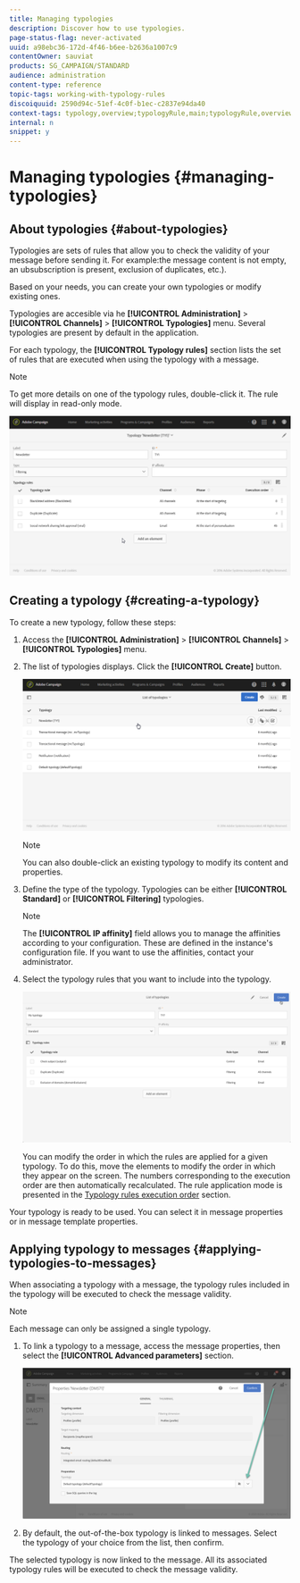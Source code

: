 ```yaml
---
title: Managing typologies
description: Discover how to use typologies.
page-status-flag: never-activated
uuid: a98ebc36-172d-4f46-b6ee-b2636a1007c9
contentOwner: sauviat
products: SG_CAMPAIGN/STANDARD
audience: administration
content-type: reference
topic-tags: working-with-typology-rules
discoiquuid: 2590d94c-51ef-4c0f-b1ec-c2837e94da40
context-tags: typology,overview;typologyRule,main;typologyRule,overview
internal: n
snippet: y
---
```


# Managing typologies {#managing-typologies}

## About typologies {#about-typologies}

Typologies are sets of rules that allow you to check the validity of your message before sending it. For example:the message content is not empty, an ubsubscription is present, exclusion of duplicates, etc.).

Based on your needs, you can create your own typologies or modify existing ones.

Typologies are accesible via he **[!UICONTROL Administration]** > **[!UICONTROL Channels]** > **[!UICONTROL Typologies]** menu. Several typologies are present by default in the application.

For each typology, the **[!UICONTROL Typology rules]** section lists the set of rules that are executed when using the typology with a message.

   >[!NOTE]
   >
   >To get more details on one of the typology rules, double-click it. The rule will display in read-only mode.

![](assets/typology_typo-rule-list.png)

## Creating a typology {#creating-a-typology}

To create a new typology, follow these steps:

1. Access the **[!UICONTROL Administration]** > **[!UICONTROL Channels]** > **[!UICONTROL Typologies]** menu.

1. The list of typologies displays. Click the **[!UICONTROL Create]** button.

   ![](assets/typology_list.png)

   >[!NOTE]
   >
   >You can also double-click an existing typology to modify its content and properties.

1. Define the type of the typology. Typologies can be either **[!UICONTROL Standard]** or **[!UICONTROL Filtering]** typologies.

   >[!NOTE]
   >
   >The **[!UICONTROL IP affinity]** field allows you to manage the affinities according to your configuration. These are defined in the instance's configuration file. If you want to use the affinities, contact your administrator.

1. Select the typology rules that you want to include into the typology.

   ![](assets/typology_addrules.png)

   You can modify the order in which the rules are applied for a given typology. To do this, move the elements to modify the order in which they appear on the screen. The numbers corresponding to the execution order are then automatically recalculated. The rule application mode is presented in the [Typology rules execution order](#typology-rules-execution-order) section.

Your typology is ready to be used. You can select it in message properties or in message template properties.

## Applying typology to messages {#applying-typologies-to-messages}

When associating a typology with a message, the typology rules included in the typology will be executed to check the message validity.

>[!NOTE]
>
>Each message can only be assigned a single typology.

1. To link a typology to a message, access the message properties, then select the **[!UICONTROL Advanced parameters]** section.

   ![](assets/typology_message.png)

1. By default, the out-of-the-box typology is linked to messages. Select the typology of your choice from the list, then confirm.

The selected typology is now linked to the message. All its associated typology rules will be executed to check the message validity.
